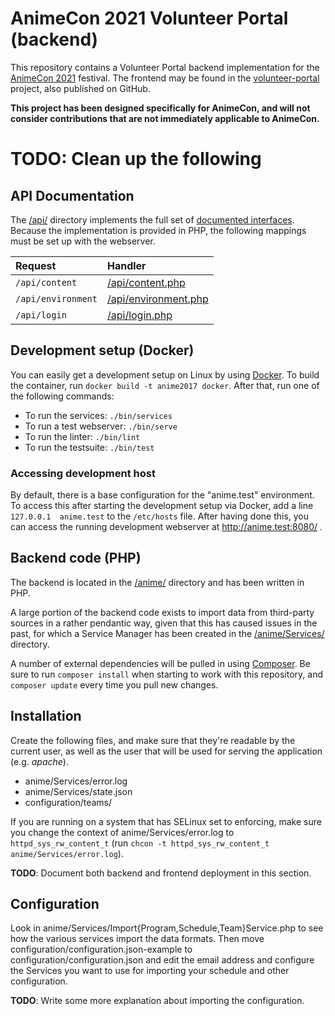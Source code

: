 AnimeCon 2021 Volunteer Portal (backend)
===
This repository contains a Volunteer Portal backend implementation for the [AnimeCon 2021](https://www.animecon.nl/) festival. The frontend may be found in the [volunteer-portal](https://github.com/AnimeNL/volunteer-portal) project, also published on GitHub.

**This project has been designed specifically for AnimeCon, and will not consider contributions that are not immediately applicable to AnimeCon.**

# TODO: Clean up the following

## API Documentation
The [/api/](api/) directory implements the full set of
[documented interfaces](https://github.com/AnimeNL/volunteer-portal/blob/master/API.md). Because the
implementation is provided in PHP, the following mappings must be set up with the webserver.

| Request            | Handler |
| :---               | :---    |
| `/api/content`     | [/api/content.php](api/content.php) |
| `/api/environment` | [/api/environment.php](api/environment.php) |
| `/api/login`       | [/api/login.php](api/login.php) |

## Development setup (Docker)
You can easily get a development setup on Linux by using [Docker](https://www.docker.com/).
To build the container, run `docker build -t anime2017 docker`.
After that, run one of the following commands:
- To run the services: `./bin/services`
- To run a test webserver: `./bin/serve`
- To run the linter: `./bin/lint`
- To run the testsuite: `./bin/test`

### Accessing development host
By default, there is a base configuration for the "anime.test" environment.
To access this after starting the development setup via Docker, add a line `127.0.0.1  anime.test` to the `/etc/hosts` file.
After having done this, you can access the running development webserver at http://anime.test:8080/ .

## Backend code (PHP)
The backend is located in the [/anime/](/anime/) directory and has been written in PHP.

A large portion of the backend code exists to import data from third-party sources in a rather
pendantic way, given that this has caused issues in the past, for which a Service Manager has been
created in the [/anime/Services/](/anime/Services/) directory.

A number of external dependencies will be pulled in using [Composer](https://getcomposer.org). Be
sure to run `composer install` when starting to work with this repository, and `composer update`
every time you pull new changes.

## Installation
Create the following files, and make sure that they're readable by the current user, as well as the
user that will be used for serving the application (e.g. _apache_).

  - anime/Services/error.log
  - anime/Services/state.json
  - configuration/teams/

If you are running on a system that has SELinux set to enforcing, make sure you change the context
of anime/Services/error.log to `httpd_sys_rw_content_t`
(run `chcon -t httpd_sys_rw_content_t anime/Services/error.log`).

**TODO**: Document both backend and frontend deployment in this section.

## Configuration
Look in anime/Services/Import{Program,Schedule,Team}Service.php to see how the various services import
the data formats. Then move configuration/configuration.json-example to configuration/configuration.json
and edit the email address and configure the Services you want to use for importing your schedule and
other configuration.

**TODO**: Write some more explanation about importing the configuration.
